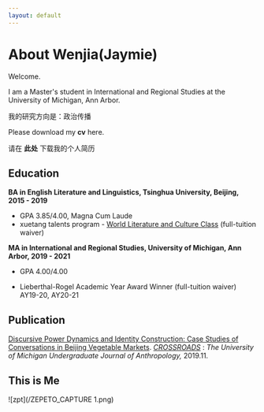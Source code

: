 ```yaml
---
layout: default
---
```




# **About Wenjia(Jaymie)**


Welcome.

I am a Master's student in International and Regional Studies at the University of Michigan, Ann Arbor.

我的研究方向是：政治传播

Please download my **cv** here.

请在 **此处** 下载我的个人简历


## Education

**BA in English Literature and Linguistics, Tsinghua University, Beijing, 2015 - 2019**

*   GPA 3.85/4.00, Magna Cum Laude
*   xuetang talents program - [World Literature and Culture Class](http://www.dfll.tsinghua.edu.cn/publish/dfll/10969/2017/20170623135451680384429/20170623135451680384429_.html) (full-tuition waiver)


**MA in International and Regional Studies, University of Michigan, Ann Arbor, 2019 - 2021**
  
*   GPA 4.00/4.00

*   Lieberthal-Rogel Academic Year Award Winner (full-tuition waiver) AY19-20, AY20-21


## Publication

[Discursive Power Dynamics and Identity Construction: Case Studies of Conversations in Beijing Vegetable Markets](https://umichanthrojournaldotcom.files.wordpress.com/2019/12/crossroads-volume-3.1-fall-2019-1.pdf). [_CROSSROADS_](https://umichanthrojournal.com/) : _The University of Michigan Undergraduate Journal of Anthropology,_ 2019.11.


## This is Me

![zpt](/ZEPETO_CAPTURE 1.png)




<!--

<!-- <!-- Text can be **bold**, _italic_, or ~~strikethrough~~.

[Link to another page](./another-page.html).

There should be whitespace between paragraphs.

There should be whitespace between paragraphs. We recommend including a README, or a file with information about your project.

# Header 1

This is a normal paragraph following a header. GitHub is a code hosting platform for version control and collaboration. It lets you and others work together on projects from anywhere.

## Header 2

> This is a blockquote following a header.
>
> When something is important enough, you do it even if the odds are not in your favor.

### Header 3

```js
// Javascript code with syntax highlighting.
var fun = function lang(l) {
  dateformat.i18n = require('./lang/' + l)
  return true;
}
```

```ruby
# Ruby code with syntax highlighting
GitHubPages::Dependencies.gems.each do |gem, version|
  s.add_dependency(gem, "= #{version}")
end
```

#### Header 4

*   This is an unordered list following a header.
*   This is an unordered list following a header.
*   This is an unordered list following a header.

##### Header 5

1.  This is an ordered list following a header.
2.  This is an ordered list following a header.
3.  This is an ordered list following a header.

###### Header 6

| head1        | head two          | three |
|:-------------|:------------------|:------|
| ok           | good swedish fish | nice  |
| out of stock | good and plenty   | nice  |
| ok           | good `oreos`      | hmm   |
| ok           | good `zoute` drop | yumm  |

### There's a horizontal rule below this.

* * *

### Here is an unordered list:

*   Item foo
*   Item bar
*   Item baz
*   Item zip

### And an ordered list:

1.  Item one
1.  Item two
1.  Item three
1.  Item four

### And a nested list:

- level 1 item
  - level 2 item
  - level 2 item
    - level 3 item
    - level 3 item
- level 1 item
  - level 2 item
  - level 2 item
  - level 2 item
- level 1 item
  - level 2 item
  - level 2 item
- level 1 item

### Small image

![zpt](/ZEPETO_CAPTURE 1.png)

### Large image

![Branching](https://guides.github.com/activities/hello-world/branching.png)


### Definition lists can be used with HTML syntax.

<dl>
<dt>Name</dt>
<dd>Godzilla</dd>
<dt>Born</dt>
<dd>1952</dd>
<dt>Birthplace</dt>
<dd>Japan</dd>
<dt>Color</dt>
<dd>Green</dd>
</dl>

```
Long, single-line code blocks should not wrap. They should horizontally scroll if they are too long. This line should be long enough to demonstrate this.
```

```
The final element.
``` 
-->
